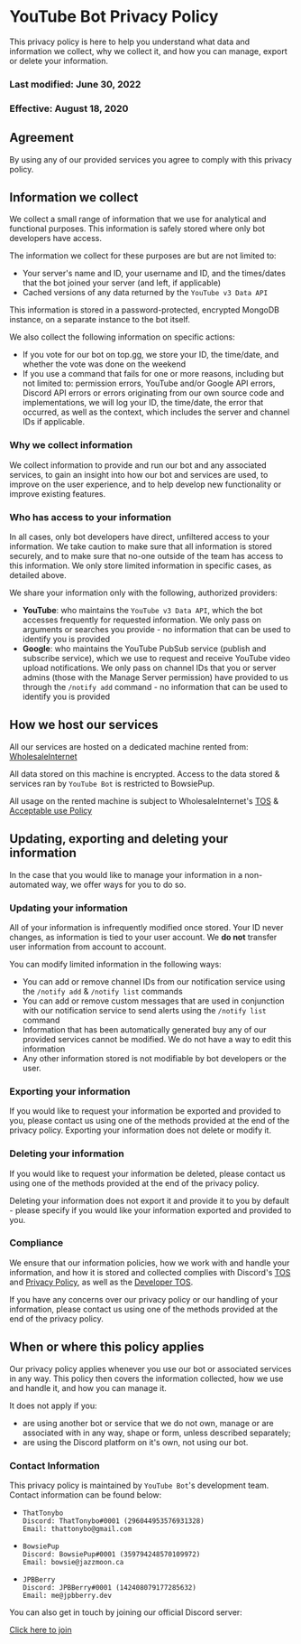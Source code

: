 # YouTube Bot Privacy Policy
This privacy policy is here to help you understand what data and information we collect, why we collect it, and how you can manage, export or delete your information.

### Last modified: June 30, 2022

### Effective: August 18, 2020


## Agreement
By using any of our provided services you agree to comply with this privacy policy.


## Information we collect
We collect a small range of information that we use for analytical and functional purposes. This information is safely stored where only bot developers have access.

The information we collect for these purposes are but are not limited to:
- Your server's name and ID, your username and ID, and the times/dates that the bot joined your server (and left, if applicable)
- Cached versions of any data returned by the `YouTube v3 Data API` 

This information is stored in a password-protected, encrypted MongoDB instance, on a separate instance to the bot itself.

We also collect the following information on specific actions:
- If you vote for our bot on top.gg, we store your ID, the time/date, and whether the vote was done on the weekend
- If you use a command that fails for one or more reasons, including but not limited to: permission errors, YouTube and/or Google API errors, Discord API errors or errors originating from our own source code and implementations, we will log your ID, the time/date, the error that occurred, as well as the context, which includes the server and channel IDs if applicable.

### Why we collect information
We collect information to provide and run our bot and any associated services, to gain an insight into how our bot and services are used, to improve on the user experience, and to help develop new functionality or improve existing features.

### Who has access to your information
In all cases, only bot developers have direct, unfiltered access to your information. We take caution to make sure that all information is stored securely, and to make sure that no-one outside of the team has access to this information. We only store limited information in specific cases, as detailed above.

We share your information only with the following, authorized providers:
- **YouTube**: who maintains the `YouTube v3 Data API`, which the bot accesses frequently for requested information. We only pass on arguments or searches you provide - no information that can be used to identify you is provided
- **Google**: who maintains the YouTube PubSub service (publish and subscribe service), which we use to request and receive YouTube video upload notifications. We only pass on channel IDs that you or server admins (those with the Manage Server permission) have provided to us through the `/notify add` command - no information that can be used to identify you is provided

## How we host our services
All our services are hosted on a dedicated machine rented from: [WholesaleInternet](https://www.wholesaleinternet.net/)

All data stored on this machine is encrypted. Access to the data stored & services ran by `YouTube Bot` is restricted to BowsiePup.

All usage on the rented machine is subject to WholesaleInternet's [TOS](https://www.wholesaleinternet.net/terms-of-service/) & [Acceptable use Policy](https://www.wholesaleinternet.net/acceptable-use-policy/) 

## Updating, exporting and deleting your information
In the case that you would like to manage your information in a non-automated way, we offer ways for you to do so.

###  Updating your information
All of your information is infrequently modified once stored. Your ID never changes, as information is tied to your user account. We **do not** transfer user information from account to account.

You can modify limited information in the following ways:

- You can add or remove channel IDs from our notification service using the `/notify add` & `/notify list` commands
- You can add or remove custom messages that are used in conjunction with our notification service to send alerts using the `/notify list` command
- Information that has been automatically generated buy any of our provided services cannot be modified. We do not have a way to edit this information
- Any other information stored is not modifiable by bot developers or the user.

### Exporting your information
If you would like to request your information be exported and provided to you, please contact us using one of the methods provided at the end of the privacy policy. Exporting your information does not delete or modify it.

### Deleting your information
If you would like to request your information be deleted, please contact us using one of the methods provided at the end of the privacy policy.

Deleting your information does not export it and provide it to you by default - please specify if you would like your information exported and provided to you.

### Compliance
We ensure that our information policies, how we work with and handle your information, and how it is stored and collected complies with Discord's [TOS](https://discord.com/terms) and [Privacy Policy](https://discord.com/privacy), as well as the [Developer TOS](https://discord.com/developers/docs/policies-and-agreements/terms-of-service).

If you have any concerns over our privacy policy or our handling of your information, please contact us using one of the methods provided at the end of the privacy policy.

## When or where this policy applies
Our privacy policy applies whenever you use our bot or associated services in any way. This policy then covers the information collected, how we use and handle it, and how you can manage it.

It does not apply if you:
- are using another bot or service that we do not own, manage or are associated with in any way, shape or form, unless described separately;
- are using the Discord platform on it's own, not using our bot.

### Contact Information
This privacy policy is maintained by `YouTube Bot`'s development team. Contact information can be found below:

- ``` 
  ThatTonybo
  Discord: ThatTonybo#0001 (296044953576931328)
  Email: thattonybo@gmail.com
  ```

- ```
  BowsiePup
  Discord: BowsiePup#0001 (359794248570109972)
  Email: bowsie@jazzmoon.ca
  ```

- ```
  JPBBerry
  Discord: JPBBerry#0001 (142408079177285632)
  Email: me@jpbberry.dev
  ```

You can also get in touch by joining our official Discord server:

[Click here to join](https://discord.gg/V3HVpAgdgd)
